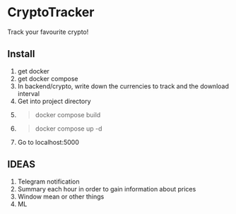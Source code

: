 # CryptoTrackerTrack your favourite crypto! ## Install1. get docker 2. get docker compose3. In backend/crypto, write down the currencies to track and the download interval4. Get into project directory5. > docker compose build6. > docker compose up -d7. Go to localhost:5000## IDEAS1. Telegram notification2. Summary each hour in order to gain information about prices3. Window mean or other things4. ML